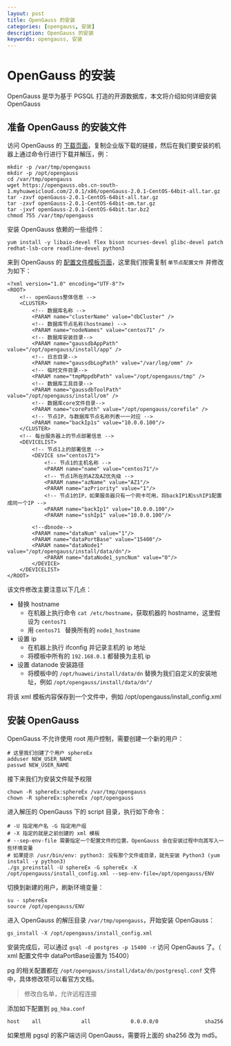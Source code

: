 ```yaml
---
layout: post  
title: OpenGauss 的安装  
categories: [opengauss, 安装]  
description: OpenGauss 的安装  
keywords: opengauss, 安装  
---
```


# OpenGauss 的安装

OpenGauss 是华为基于 PGSQL 打造的开源数据库，本文将介绍如何详细安装 OpenGauss

## 准备 OpenGauss 的安装文件
访问 OpenGauss 的 [下载页面](https://opengauss.org/zh/download.html)，复制企业版下载的链接，然后在我们要安装的机器上通过命令行进行下载并解压，例：

```
mkdir -p /var/tmp/opengauss
mkdir -p /opt/opengauss
cd /var/tmp/opengauss
wget https://opengauss.obs.cn-south-1.myhuaweicloud.com/2.0.1/x86/openGauss-2.0.1-CentOS-64bit-all.tar.gz
tar -zxvf openGauss-2.0.1-CentOS-64bit-all.tar.gz
tar -zxvf openGauss-2.0.1-CentOS-64bit-om.tar.gz
tar -jxvf openGauss-2.0.1-CentOS-64bit.tar.bz2
chmod 755 /var/tmp/opengauss
```
安装 OpenGauss 依赖的一些组件：

```
yum install -y libaio-devel flex bison ncurses-devel glibc-devel patch redhat-lsb-core readline-devel python3
```

来到 OpenGauss 的 [配置文件模板页面](https://opengauss.org/zh/docs/2.0.1/docs/installation/创建XML配置文件.html)，这里我们按需复制 `单节点配置文件` 并修改为如下：

```
<?xml version="1.0" encoding="UTF-8"?>
<ROOT>
    <!-- openGauss整体信息 -->
    <CLUSTER>
        <!-- 数据库名称 -->
        <PARAM name="clusterName" value="dbCluster" />
        <!-- 数据库节点名称(hostname) -->
        <PARAM name="nodeNames" value="centos71" />
        <!-- 数据库安装目录-->
        <PARAM name="gaussdbAppPath" value="/opt/opengauss/install/app" />
        <!-- 日志目录-->
        <PARAM name="gaussdbLogPath" value="/var/log/omm" />
        <!-- 临时文件目录-->
        <PARAM name="tmpMppdbPath" value="/opt/opengauss/tmp" />
        <!-- 数据库工具目录-->
        <PARAM name="gaussdbToolPath" value="/opt/opengauss/install/om" />
        <!-- 数据库core文件目录-->
        <PARAM name="corePath" value="/opt/opengauss/corefile" />
        <!-- 节点IP，与数据库节点名称列表一一对应 -->
        <PARAM name="backIp1s" value="10.0.0.100"/> 
    </CLUSTER>
    <!-- 每台服务器上的节点部署信息 -->
    <DEVICELIST>
        <!-- 节点1上的部署信息 -->
        <DEVICE sn="centos71">
            <!-- 节点1的主机名称 -->
            <PARAM name="name" value="centos71"/>
            <!-- 节点1所在的AZ及AZ优先级 -->
            <PARAM name="azName" value="AZ1"/>
            <PARAM name="azPriority" value="1"/>
            <!-- 节点1的IP，如果服务器只有一个网卡可用，将backIP1和sshIP1配置成同一个IP -->
            <PARAM name="backIp1" value="10.0.0.100"/>
            <PARAM name="sshIp1" value="10.0.0.100"/>
               
	    <!--dbnode-->
	    <PARAM name="dataNum" value="1"/>
	    <PARAM name="dataPortBase" value="15400"/>
	    <PARAM name="dataNode1" value="/opt/opengauss/install/data/dn"/>
            <PARAM name="dataNode1_syncNum" value="0"/>
        </DEVICE>
    </DEVICELIST>
</ROOT>
```

该文件修改主要注意以下几点：

  - 替换 hostname
    - 在机器上执行命令 `cat /etc/hostname`，获取机器的 hostname，这里假设为 `centos71 `
    - 用 `centos71 ` 替换所有的 `node1_hostname `
  - 设置 ip
    - 在机器上执行 ifconfig 并记录主机的 ip 地址
    - 将模板中所有的 `192.168.0.1` 都替换为主机 ip
  - 设置 datanode 安装路径
    - 将模板中的 `/opt/huawei/install/data/dn` 替换为我们自定义的安装地址，例如 `/opt/opengauss/install/data/dn"/`

将该 xml 模板内容保存到一个文件中，例如 /opt/opengauss/install_config.xml

## 安装 OpenGauss

OpenGauss 不允许使用 root 用户控制，需要创建一个新的用户：

```
# 这里我们创建了个用户 sphereEx
adduser NEW_USER_NAME
passwd NEW_USER_NAME
```

接下来我们为安装文件赋予权限

```
chown -R sphereEx:sphereEx /var/tmp/opengauss
chown -R sphereEx:sphereEx /opt/opengauss
```

进入解压的 OpenGauss 下的 script 目录，执行如下命令：

```
# -U 指定用户名 -G 指定用户组
# -X 指定的就是之前创建的 xml 模板
# --sep-env-file 需要指定一个配置文件的位置，OpenGauss 会在安装过程中向其写入一些环境变量
# 如果提示 /usr/bin/env: python3: 没有那个文件或目录，就先安装 Python3 (yum install -y python3)
./gs_preinstall -U sphereEx -G sphereEx -X /opt/opengauss/install_config.xml --sep-env-file=/opt/opengauss/ENV
```

切换到新建的用户，刷新环境变量：

```
su - sphereEx
source /opt/opengauss/ENV
```

进入 OpenGauss 的解压目录 `/var/tmp/opengauss`，开始安装 OpenGauss：

```
gs_install -X /opt/opengauss/install_config.xml 
```

安装完成后，可以通过 `gsql -d postgres -p 15400 -r` 访问 OpenGauss 了。（ xml 配置文件中 dataPortBase设置为 15400）

pg 的相关配置都在 `/opt/opengauss/install/data/dn/postgresql.conf` 文件中，具体修改项可以看官方文档。

> 修改白名单，允许远程连接

添加如下配置到 `pg_hba.conf`

```
host    all             all             0.0.0.0/0               sha256
```

如果想用 pgsql 的客户端访问 OpenGauss，需要将上面的 sha256 改为 md5。


